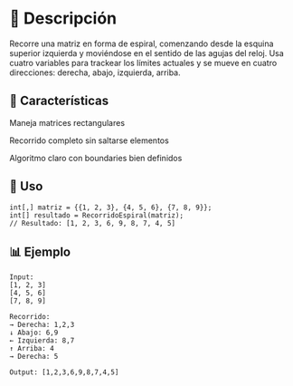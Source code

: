 # 📝 Descripción
Recorre una matriz en forma de espiral, comenzando desde la esquina superior izquierda y moviéndose en el sentido de las agujas del reloj. Usa cuatro variables para trackear los límites actuales y se mueve en cuatro direcciones: derecha, abajo, izquierda, arriba.

## 🔧 Características
Maneja matrices rectangulares

Recorrido completo sin saltarse elementos

Algoritmo claro con boundaries bien definidos

## 🚀 Uso
```
int[,] matriz = {{1, 2, 3}, {4, 5, 6}, {7, 8, 9}};
int[] resultado = RecorridoEspiral(matriz);
// Resultado: [1, 2, 3, 6, 9, 8, 7, 4, 5]
```
## 📊 Ejemplo
```
Input:
[1, 2, 3]
[4, 5, 6] 
[7, 8, 9]

Recorrido:
→ Derecha: 1,2,3
↓ Abajo: 6,9  
← Izquierda: 8,7
↑ Arriba: 4
→ Derecha: 5

Output: [1,2,3,6,9,8,7,4,5]
```